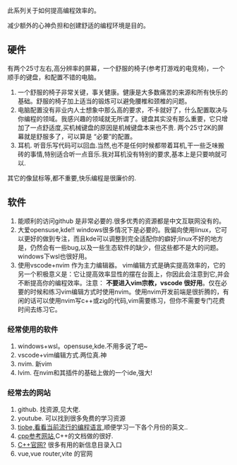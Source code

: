 此系列关于如何提高编程效率的。

减少额外的心神负担和创建舒适的编程环境是目的。


## 硬件

有两个25寸左右,高分辨率的屏幕，一个舒服的椅子(参考打游戏的电竞椅)，一个顺手的键盘，和配置不错的电脑。

1. 一个舒服的椅子非常关键，事关健康。健康是大多数痛苦的来源和所有快乐的基础。舒服的椅子加上适当的锻炼可以避免腰椎和颈椎的问题。
2. 电脑配置没有非业内人士想象中那么高的要求，不卡就好了，什么配置取决与你编程的领域。我感兴趣的领域就无所谓了。键盘其实没有那么重要，它只增加了一点舒适度,买机械键盘的原因是机械键盘本来也不贵. 两个25寸2K的屏幕就是舒服多了，可以算是 “必要”的配置。
3. 耳机. 听音乐写代码可以回血.当然,也不是任何时候都带着耳机,干一些乏味搬砖的事情,特别适合听一点音乐.我对耳机没有特别的要求,基本上是只要响就可以.

其它的像鼠标等,都不重要,快乐编程是很廉价的.

## 软件

1. 能顺利的访问github 是非常必要的.很多优秀的资源都是中文互联网没有的。
2. 大爱opensuse,kde!! windows很多情况下是必要的。我偏向使用linux，它可以更好的做到专注，而且kde可以调整到完全适配你的癖好;linux不好的地方是，仍然会有一些bug,以及一些生态软件的缺少，但这些都不是大的问题。windows下wsl也很好用。
3.  使用vscode+nvim 作为主力编辑器。 vim编辑方式是确实提高效率的，它的另一个积极意义是：它让提高效率显性的摆在台面上，你因此会注意到它,并会不断提高你的编程效率。注意： **不要进入vim宗教，vscode 很好用**。仅在必要的时候和练习vim编辑方式时使用nvim。使用nvim开发前端是很折腾的，有闲的话可以使用nvim写c++或zig的代码,vim需要练习，但你不需要专门花费时间去练习它。

### 经常使用的软件

1. windows+wsl。opensuse,kde.不用多说了吧~
2. vscode+vim编辑方式.两位真.神
3. nvim. 新vim
4. lvim. 在nvim和其插件的基础上做的一个ide,强大!

### 经常去的网站

1. github. 找资源,见大佬.
2. youtube. 可以找到很多免费的学习资源
3. [tiobe,看看当前流行的编程语言](https://www.tiobe.com/tiobe-index/),顺便学习一下各个月份的英文..
4. [cpp参考网站](https://en.cppreference.com/w/),C++的文档做的很好.
5. [C++官网?](https://isocpp.org/) 很多有用的新信息目录入口
6. vue,vue router,vite 的官网
